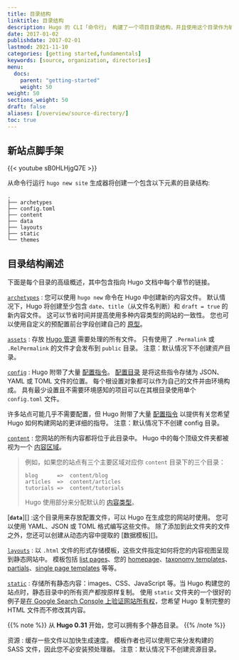```yaml
---
title: 目录结构
linktitle: 目录结构
description: Hugo 的 CLI「命令行」 构建了一个项目目录结构，并且使用这个目录作为输入来创建一个完整的网站。
date: 2017-01-02
publishdate: 2017-02-01
lastmod: 2021-11-10
categories: [getting started,fundamentals]
keywords: [source, organization, directories]
menu:
  docs:
    parent: "getting-started"
    weight: 50
weight: 50
sections_weight: 50
draft: false
aliases: [/overview/source-directory/]
toc: true
---
```


## 新站点脚手架

{{< youtube sB0HLHjgQ7E >}}

从命令行运行 `hugo new site` 生成器将创建一个包含以下元素的目录结构:

```dir
.
├── archetypes
├── config.toml
├── content
├── data
├── layouts
├── static
└── themes
```

## 目录结构阐述

下面是每个目录的高级概述，其中包含指向 Hugo 文档中每个章节的链接。

[`archetypes`](/content-management/archetypes/)
: 您可以使用 `hugo new` 命令在 Hugo 中创建新的内容文件。
默认情况下，Hugo 将创建至少包含 `date`、`title`（从文件名判断）和 `draft = true` 的新内容文件。 这可以节省时间并提高使用多种内容类型的网站的一致性。 您也可以使用自定义的预配置前台字段创建自己的 [原型][archetypes]。

[`assets`][]
: 存放 [Hugo 管道][Hugo Pipes] 需要处理的所有文件。 只有使用了 `.Permalink` 或 `.RelPermalink` 的文件才会发布到 `public` 目录。 注意：默认情况下不创建资产目录。

[`config`](/getting-started/configuration/)
: Hugo 附带了大量 [配置指令](/zh/getting-started/configuration/#所有配置设置)。
[配置目录](/zh/getting-started/configuration/#configuration-directory) 是将这些指令存储为 JSON、YAML 或 TOML 文件的位置。 每个根设置对象都可以作为自己的文件并由环境构成。
具有最少设置且不需要环境感知的项目可以在其根目录使用单个 `config.toml` 文件。

许多站点可能几乎不需要配置，但 Hugo 附带了大量 [配置指令][configuration directives] 以提供有关您希望 Hugo 如何构建网站的更详细的指导。 注意：默认情况下不创建 config 目录。

[`content`][]
: 您网站的所有内容都将位于此目录中。 Hugo 中的每个顶级文件夹都被视为一个 [内容区域][content section]。  
> 例如，如果您的站点有三个主要区域对应你 `content` 目录下的三个目录：
> ```dir
> blog      =>  content/blog
> articles  =>  content/articles
> tutorials =>  content/tutorials
> ```
> Hugo 使用部分来分配默认的 [内容类型][content types]。

[**`data`**][]
:这个目录用来存放配置文件，可以
Hugo 在生成您的网站时使用。 您可以使用 YAML、JSON 或 TOML 格式编写这些文件。 除了添加到此文件夹的文件之外，您还可以创建从动态内容中提取的 [数据模板][]。

[`layouts`][]
: 以 `.html` 文件的形式存储模板，这些文件指定如何将您的内容视图呈现到静态网站中。 模板包括 [list pages][lists]、您的 [homepage][]、[taxonomy templates][]、[partials][]、[single page templates][singles] 等等。

[`static`][]
: 存储所有静态内容：images、CSS、JavaScript 等。当 Hugo 构建您的站点时，静态目录中的所有资产都按原样复制。 使用 `static` 文件夹的一个很好的例子是[在 Google Search Console 上验证网站所有权][searchconsole]，您希望 Hugo 复制完整的 HTML 文件而不修改其内容。

{{% note %}}
从 **Hugo 0.31** 开始，您可以拥有多个静态目录。
{{% /note %}}

资源
: 缓存一些文件以加快生成速度。 模板作者也可以使用它来分发构建的 SASS 文件，因此您不必安装预处理器。 注意：默认情况下不创建资源目录。

[archetypes]: /zh/content-management/archetypes/
[configuration directives]: /zh/getting-started/configuration/#all-variables-yaml
[`content`]: /zh/content-management/organization/
[content section]: /zh/content-management/sections/
[content types]: /zh/content-management/types/
[data templates]: /zh/templates/data-templates/
[homepage]: /zh/templates/homepage/
[`layouts`]: /zh/templates/
[`static`]: /zh/content-management/static-files/
[lists]: /zh/templates/list/
[pagevars]: /zh/variables/page/
[partials]: /zh/templates/partials/
[searchconsole]: https://support.google.com/analytics/answer/1142414?hl=en
[singles]: /zh/templates/single-page-templates/
[starters]: /zh/tools/starter-kits/
[taxonomies]: /zh/content-management/taxonomies/
[taxonomy templates]: /zh/templates/taxonomy-templates/
[types]: /zh/content-management/types/
[Hugo Pipes]: /zh/zh/hugo-pipes/introduction
[`assets`]: /zh/zh/hugo-pipes/introduction#asset-directory

